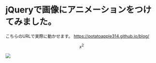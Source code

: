 # jQueryで画像にアニメーションをつけてみました。

こちらのURLで実際に動かせます。
https://potatoapple314.github.io/blog/

```math
x^{2}
```

<img src="https://latex.codecogs.com/gif.latex?\int_a^bf(x)dx" />
